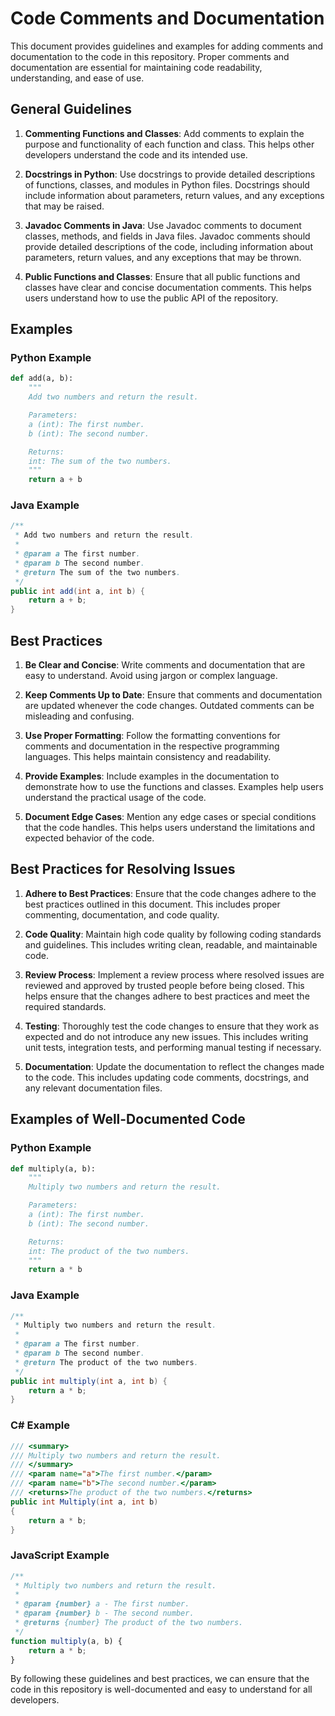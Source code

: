 # Code Comments and Documentation

This document provides guidelines and examples for adding comments and documentation to the code in this repository. Proper comments and documentation are essential for maintaining code readability, understanding, and ease of use.

## General Guidelines

1. **Commenting Functions and Classes**: Add comments to explain the purpose and functionality of each function and class. This helps other developers understand the code and its intended use.

2. **Docstrings in Python**: Use docstrings to provide detailed descriptions of functions, classes, and modules in Python files. Docstrings should include information about parameters, return values, and any exceptions that may be raised.

3. **Javadoc Comments in Java**: Use Javadoc comments to document classes, methods, and fields in Java files. Javadoc comments should provide detailed descriptions of the code, including information about parameters, return values, and any exceptions that may be thrown.

4. **Public Functions and Classes**: Ensure that all public functions and classes have clear and concise documentation comments. This helps users understand how to use the public API of the repository.

## Examples

### Python Example

```python
def add(a, b):
    """
    Add two numbers and return the result.

    Parameters:
    a (int): The first number.
    b (int): The second number.

    Returns:
    int: The sum of the two numbers.
    """
    return a + b
```

### Java Example

```java
/**
 * Add two numbers and return the result.
 *
 * @param a The first number.
 * @param b The second number.
 * @return The sum of the two numbers.
 */
public int add(int a, int b) {
    return a + b;
}
```

## Best Practices

1. **Be Clear and Concise**: Write comments and documentation that are easy to understand. Avoid using jargon or complex language.

2. **Keep Comments Up to Date**: Ensure that comments and documentation are updated whenever the code changes. Outdated comments can be misleading and confusing.

3. **Use Proper Formatting**: Follow the formatting conventions for comments and documentation in the respective programming languages. This helps maintain consistency and readability.

4. **Provide Examples**: Include examples in the documentation to demonstrate how to use the functions and classes. Examples help users understand the practical usage of the code.

5. **Document Edge Cases**: Mention any edge cases or special conditions that the code handles. This helps users understand the limitations and expected behavior of the code.

## Best Practices for Resolving Issues

1. **Adhere to Best Practices**: Ensure that the code changes adhere to the best practices outlined in this document. This includes proper commenting, documentation, and code quality.

2. **Code Quality**: Maintain high code quality by following coding standards and guidelines. This includes writing clean, readable, and maintainable code.

3. **Review Process**: Implement a review process where resolved issues are reviewed and approved by trusted people before being closed. This helps ensure that the changes adhere to best practices and meet the required standards.

4. **Testing**: Thoroughly test the code changes to ensure that they work as expected and do not introduce any new issues. This includes writing unit tests, integration tests, and performing manual testing if necessary.

5. **Documentation**: Update the documentation to reflect the changes made to the code. This includes updating code comments, docstrings, and any relevant documentation files.

## Examples of Well-Documented Code

### Python Example

```python
def multiply(a, b):
    """
    Multiply two numbers and return the result.

    Parameters:
    a (int): The first number.
    b (int): The second number.

    Returns:
    int: The product of the two numbers.
    """
    return a * b
```

### Java Example

```java
/**
 * Multiply two numbers and return the result.
 *
 * @param a The first number.
 * @param b The second number.
 * @return The product of the two numbers.
 */
public int multiply(int a, int b) {
    return a * b;
}
```

### C# Example

```csharp
/// <summary>
/// Multiply two numbers and return the result.
/// </summary>
/// <param name="a">The first number.</param>
/// <param name="b">The second number.</param>
/// <returns>The product of the two numbers.</returns>
public int Multiply(int a, int b)
{
    return a * b;
}
```

### JavaScript Example

```javascript
/**
 * Multiply two numbers and return the result.
 *
 * @param {number} a - The first number.
 * @param {number} b - The second number.
 * @returns {number} The product of the two numbers.
 */
function multiply(a, b) {
    return a * b;
}
```

By following these guidelines and best practices, we can ensure that the code in this repository is well-documented and easy to understand for all developers.
